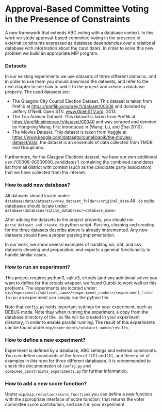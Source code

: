# Approval-Based Committee Voting in the Presence of Constraints

A new framework that extends ABC voting with a database context.
In this work we study approval-based committee voting in the presence of external constraints expressed as database
dependencies over a relational database with information about the candidates.
In order to solve this new problem we build an appropriate MIP program.

### Datasets

In our existing experiments we use datasets of three different domains, and in order to use them you should download the
datasets, and refer to the next chapter to see how to add it to the project and create a database properly.
The used datasets are:

* The Glasgow City Council Election Dataset. This dataset is taken from Preflib at
  https://preflib.simonrey.fr/dataset/00008 and donated by Jeffery O’Neill. Open STV. www.OpenSTV.org, 2013.
* The Trip Advisor Dataset. This dataset is taken from Preflib at https://preflib.simonrey.fr/dataset/00040 and was
  scraped and denoted by Hongning Wang, first introduced in (Wang, Lu, and Zhai 2010).
* The Movies Dataset. This dataset is taken from Kaggle
  at https://www.kaggle.com/datasets/rounakbanik/the-movies-dataset/data, the dataset is an ensemble of data
  collected from TMDB and GroupLens.

Furthermore, for the Glasgow Elections dataset, we have our own additional csv ('00008-00000000_candidates') containing 
the combined candidates list from all district with context (such as the candidate party association) that we have
collected from the internet.


### How to add new database?

All datasets should locate under:
```database/data/datasets/<new_dataset_folder>/original_data```
All ```.db``` sqlite databases should locate under:
```database/databases/sqlite_databases/<database_name>```

After adding the datasets to the project properly, you should run ```parse_dataset_and_create_db``` python script.
Parsing, cleaning and creating for the three datasets describe above is already implemented.
Any new datasets should have a proper parsing implementation.

In our work, we show several examples of handling soi, dat, and csv datasets cleaning and preparation, and exports a
general functionality to handle similar cases.

### How to run an experiment?

This project requires python3, sqlite3, ortools (and any additional solver you want to define for the ortools wrapper,
we found Gurobi to work well on this problem).
The experiments are located under:
```mip/experiments/<dataset_name>/<experiment_number>/<experiment_file>```
To run an experiment can simply run the python file.

Note that ```config.py``` holds important settings for your experiment, such as DEBUG mode.
Note thay when running the experiment, a copy from the database directory of the ```.db``` file will be created in your 
experiment directory, in order to enable parallel running.
The result of this experiments can be found under ```mip/experiments/<dataset_name>/results```.

### How to define a new experiment?

Experiment is defined by a database, ABC settings and external constraints.
You can define constraints of the form of TGD and DC, and there a lot of examples in this repo for three different
databases. It is recommended to check the documentation of ```config.py``` and ```combined_constraints_experiments.py```
for further information.

### How to add a new score function?

Under ```mip/mip_reduction/score_functions``` you can define a new function with the appropriate interface of score
function, that returns the voter committee score contribution, and use it in your experiment.
